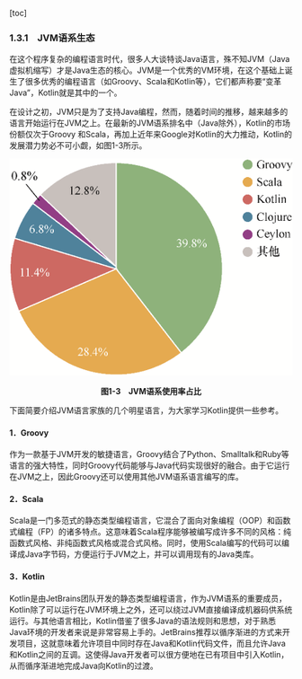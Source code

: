 [toc]

### 1.3.1　JVM语系生态

在这个程序复杂的编程语言时代，很多人大谈特谈Java语言，殊不知JVM（Java虚拟机缩写）才是Java生态的核心。JVM是一个优秀的VM环境，在这个基础上诞生了很多优秀的编程语言（如Groovy、Scala和Kotlin等），它们都声称要“变革Java”，Kotlin就是其中的一个。

在设计之初，JVM只是为了支持Java编程，然而，随着时间的推移，越来越多的语言开始运行在JVM之上。在最新的JVM语系排名中（Java除外），Kotlin的市场份额仅次于Groovy 和Scala，再加上近年来Google对Kotlin的大力推动，Kotlin的发展潜力势必不可小觑，如图1-3所示。

![7.png](./images/7.png)
<center class="my_markdown"><b class="my_markdown">图1-3　JVM语系使用率占比</b></center>

下面简要介绍JVM语言家族的几个明星语言，为大家学习Kotlin提供一些参考。

#### 1．Groovy

作为一款基于JVM开发的敏捷语言，Groovy结合了Python、Smalltalk和Ruby等语言的强大特性，同时Groovy代码能够与Java代码实现很好的融合。由于它运行在JVM之上，因此Groovy还可以使用其他JVM语系语言编写的库。

#### 2．Scala

Scala是一门多范式的静态类型编程语言，它混合了面向对象编程（OOP）和函数式编程（FP）的诸多特点。这意味着Scala程序能够被编写成许多不同的风格：纯函数式风格、非纯函数式风格或混合式风格。同时，使用Scala编写的代码可以编译成Java字节码，方便运行于JVM之上，并可以调用现有的Java类库。

#### 3．Kotlin

Kotlin是由JetBrains团队开发的静态类型编程语言，作为JVM语系的重要成员，Kotlin除了可以运行在JVM环境上之外，还可以绕过JVM直接编译成机器码供系统运行。与其他语言相比，Kotlin借鉴了很多Java的语法规则和思想，对于熟悉Java环境的开发者来说是非常容易上手的。JetBrains推荐以循序渐进的方式来开发项目，这就意味着允许项目中同时存在Java和Kotlin代码文件，而且允许Java和Kotlin之间的互调。这使得Java开发者可以很方便地在已有项目中引入Kotlin，从而循序渐进地完成Java向Kotlin的过渡。

